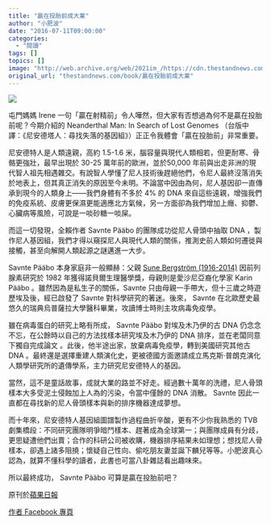 ```yaml
---
title: "贏在投胎前成大業"
author: "小肥波"
date: "2016-07-11T09:00:00"
categories:
  - "閱讀"
tags: []
topics: []
image: "http://web.archive.org/web/2021im_/https://cdn.thestandnews.com/media/photos/cache/A1650011_0JscO_1200x0_yVi04_1200x0.png"
original_url: "thestandnews.com/book/贏在投胎前成大業"
---
```

![](http://web.archive.org/web/2021im_/https://cdn.thestandnews.com/media/photos/cache/A1650011_0JscO_1200x0_yVi04_1200x0.png)

屯門媽媽 Irene 一句「贏在射精前」令人嘩然，但大家有否想過為何不是贏在投胎前呢？今期介紹的 Neanderthal Man: In Search of Lost Genomes （台版中譯：《尼安德塔人：尋找失落的基因組》）正正令我體會「贏在投胎前」非常重要。

尼安德特人是人類遠親，高約 1.5-1.6 米，腦容量與現代人類相若，但更耐寒、骨骼更強壯，最早出現於 30-25 萬年前的歐洲，並於50,000 年前與出走非洲的現代智人祖先相遇雜交。有說智人學懂了尼人技術後趕絕他們，令尼人最終沒落消失於地表上，但其真正消失的原因至今未明。不論當中因由為何，尼人基因卻一直傳承到現今的人類身上——我們身體有不多於 4% 的 DNA 來自這些遠親，增強我們的免疫系統、皮膚更保濕更能適應北方氣候，另一方面卻為我們增加上癮、抑鬱、心臟病等風險，可說是一啖砂糖一啖屎。

而這一切發現，全賴作者 Savnte Pääbo 的團隊成功從尼人骨頭中抽取 DNA ，製作尼人基因組，我們才得以窺探尼人與現代人類的關係，推測史前人類如何遷徙與接觸，甚至向解開人類起源之謎邁進一大步。

Savnte Pääbo 本身家庭非一般顯赫：父親 [Sune Bergström (1916-2014)](http://web.archive.org/web/20210301074659/https://en.wikipedia.org/wiki/Sune_Bergstr%C3%B6m) 因前列腺素研究於 1982 年獲得諾貝爾生理醫學獎，母親則是愛沙尼亞裔化學家 Karin Pääbo 。雖然因為是私生子的關係，Savnte 只由母親一手帶大，但十三歲之時遊歷埃及後，經已啟發了 Savnte 對科學研究的著迷。後來， Savnte 在北歐歷史最悠久的瑞典烏普薩拉大學醫科畢業，攻讀博士時則主攻病毒免疫學。

雖在病毒蛋白的研究上略有所成， Savnte Pääbo 對埃及木乃伊的古 DNA 仍念念不忘，在公餘時以自己的方法找樣本研究埃及木乃伊的 DNA 排序，並在老闆同意下獨自完成論文 。此後，他半途出家，放棄病毒免疫學，轉到美國研究其他古 DNA 。最終還是選擇重建人類演化史，更被德國方面邀請成立馬克斯·普朗克演化人類學研究所的遺傳學系，主力研究尼安德特人的基因。

當然，這不是童話故事，成就大業的路並不好走。經過數十萬年的洗禮，尼人骨頭樣本大多受泥土侵蝕加上人為的污染，令當中僅餘的 DNA 消散。 Savnte 因此一直都在尋找新的尼人骨頭樣本與新的排序機器達成夢想。

而十年來，尼安德特人基因組圖譜製作過程曲折辛酸，更有不少你我熟悉的 TVB 劇集橋段：不同研究團隊明爭暗鬥樣本、趕著成為全球第一；與團隊成員有分歧，更思疑遭他們出賣；合作的科研公司被收購，機器排序結果未如理想；想找尼人骨樣本，卻遇上諸多阻撓；懷疑自己性向、偷吃朋友妻並誕下麟兒等等。小肥波真心認為，就算不懂科學的讀者，此書也可當八卦雜誌看出趣味來。

所以最終成功， Savnte Pääbo 可算是贏在投胎前吧？

原刊於[蘋果日報](http://web.archive.org/web/20210301074659/http://hkm.appledaily.com/detail.php?guid=19688448&category_guid=15307&category=daily&issue=20160710)

[作者 Facebook 專頁](http://web.archive.org/web/20210301074659/https://www.facebook.com/siufeiball/)